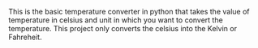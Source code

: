 This is the basic temperature converter in python that takes the value of temperature in celsius and unit in which you want to convert the temperature.
This project only converts the celsius into the Kelvin or Fahreheit.

